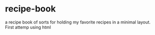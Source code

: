 # recipe-book
a recipe book of sorts for holding my favorite recipes in a minimal layout. First attemp using html <template>. 

